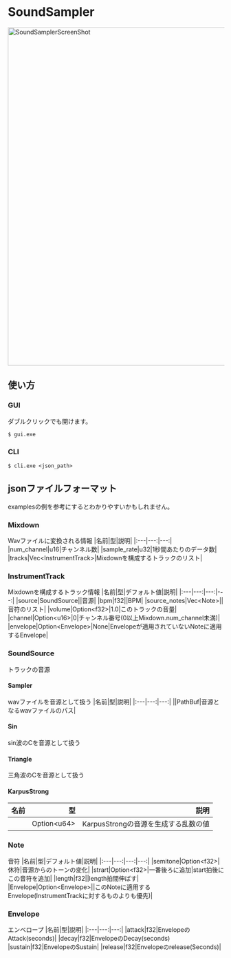 # SoundSampler
<img width="1243" height="785" alt="SoundSamplerScreenShot" src="https://github.com/user-attachments/assets/3d3aebcf-4c81-40db-a7c5-ea1a0a12e111" />

## 使い方
### GUI
ダブルクリックでも開けます。
```
$ gui.exe
```

### CLI
```
$ cli.exe <json_path>
```

## jsonファイルフォーマット
examplesの例を参考にするとわかりやすいかもしれません。
### Mixdown
Wavファイルに変換される情報
|名前|型|説明|
|:---|---:|---:|
|num_channel|u16|チャンネル数|
|sample_rate|u32|1秒間あたりのデータ数|
|tracks|Vec\<InstrumentTrack\>|Mixdownを構成するトラックのリスト|

### InstrumentTrack
Mixdownを構成するトラック情報
|名前|型|デフォルト値|説明|
|:---|---:|---:|---:|
|source|SoundSource||音源|
|bpm|f32||BPM|
|source_notes|Vec\<Note\>||音符のリスト|
|volume|Option\<f32\>|1.0|このトラックの音量|
|channel|Option\<u16\>|0|チャンネル番号(0以上Mixdown.num_channel未満)|
|envelope|Option\<Envelope\>|None|Envelopeが適用されていないNoteに適用するEnvelope|

### SoundSource
トラックの音源
#### Sampler
wavファイルを音源として扱う
|名前|型|説明|
|:---|---:|---:|
||PathBuf|音源となるwavファイルのパス|

#### Sin
sin波のCを音源として扱う

#### Triangle
三角波のCを音源として扱う

#### KarpusStrong
|名前|型|説明|
|:---|---:|---:|
||Option\<u64\>|KarpusStrongの音源を生成する乱数の値|

### Note
音符
|名前|型|デフォルト値|説明|
|:---|---:|---:|---:|
|semitone|Option\<f32\>|休符|音源からのトーンの変化|
|strart|Option\<f32\>|一番後ろに追加|start拍後にこの音符を追加|
|length|f32||length拍間伸ばす|
|Envelope|Option\<Envelope\>||このNoteに適用するEnvelope(InstrumentTrackに対するものよりも優先)|

### Envelope
エンベロープ
|名前|型|説明|
|:---|---:|---:|
|attack|f32|EnvelopeのAttack\(seconds\)|
|decay|f32|EnvelopeのDecay\(seconds\)
|sustain|f32|EnvelopeのSustain|
|release|f32|Envelopeのrelease\(Seconds\)|
